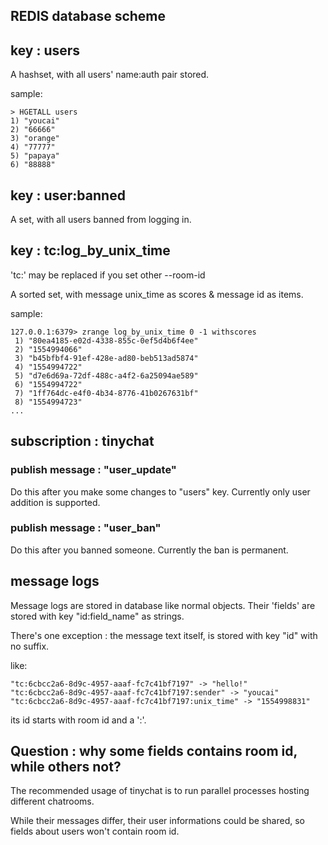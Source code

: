 REDIS database scheme
---------------------

## key : users

A hashset, with all users' name:auth pair stored.

sample:

```
> HGETALL users
1) "youcai"
2) "66666"
3) "orange"
4) "77777"
5) "papaya"
6) "88888"
```

## key : user:banned

A set, with all users banned from logging in.

## key : tc:log_by_unix_time

'tc:' may be replaced if you set other --room-id

A sorted set, with message unix_time as scores & message id as items.

sample:

```
127.0.0.1:6379> zrange log_by_unix_time 0 -1 withscores
 1) "80ea4185-e02d-4338-855c-0ef5d4b6f4ee"
 2) "1554994066"
 3) "b45bfbf4-91ef-428e-ad80-beb513ad5874"
 4) "1554994722"
 5) "d7e6d69a-72df-488c-a4f2-6a25094ae589"
 6) "1554994722"
 7) "1ff764dc-e4f0-4b34-8776-41b0267631bf"
 8) "1554994723"
...
```

## subscription : tinychat

### publish message : "user_update"

Do this after you make some changes to "users" key. Currently only user addition is supported.

### publish message : "user_ban"

Do this after you banned someone. Currently the ban is permanent.

## message logs

Message logs are stored in database like normal objects. Their 'fields' are stored with key "id:field_name" as strings.

There's one exception : the message text itself, is stored with key "id" with no suffix.

like:
```
"tc:6cbcc2a6-8d9c-4957-aaaf-fc7c41bf7197" -> "hello!"
"tc:6cbcc2a6-8d9c-4957-aaaf-fc7c41bf7197:sender" -> "youcai"
"tc:6cbcc2a6-8d9c-4957-aaaf-fc7c41bf7197:unix_time" -> "1554998831"
```

its id starts with room id and a ':'.

## Question : why some fields contains room id, while others not?

The recommended usage of tinychat is to run parallel processes hosting different chatrooms.

While their messages differ, their user informations could be shared, so fields about users won't contain room id.

